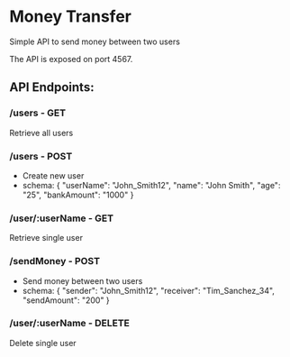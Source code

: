 # Money Transfer
Simple API to send money between two users

The API is exposed on port 4567. 

## API Endpoints:
 
### /users - GET 
Retrieve all users
  
### /users - POST 
- Create new user
- schema: { "userName": "John_Smith12", "name": "John Smith", "age": "25", "bankAmount": "1000" }
  
### /user/:userName - GET
Retrieve single user
  
### /sendMoney - POST
- Send money between two users
- schema: { "sender": "John_Smith12", "receiver": "Tim_Sanchez_34", "sendAmount": "200" } 

### /user/:userName - DELETE
Delete single user


  
